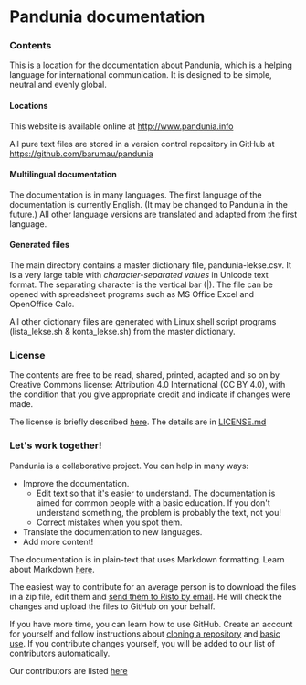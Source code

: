# Pandunia documentation

### Contents

This is a location for the documentation about Pandunia, which is a helping language for international communication. It is designed to be simple, neutral and evenly global.

#### Locations

This website is available online at http://www.pandunia.info

All pure text files are stored in a version control repository in GitHub at https://github.com/barumau/pandunia

#### Multilingual documentation

The documentation is in many languages. The first language of the documentation is currently English. (It may be changed to Pandunia in the future.) All other language versions are translated and adapted from the first language.

#### Generated files

The main directory contains a master dictionary file, pandunia-lekse.csv. It is a very large table with _character-separated values_ in Unicode text format. The separating character is the vertical bar (|). The file can be opened with spreadsheet programs such as MS Office Excel and OpenOffice Calc.

All other dictionary files are generated with Linux shell script programs (lista_lekse.sh & konta_lekse.sh) from the master dictionary.

### License

The contents are free to be read, shared, printed, adapted and so on by Creative Commons license: Attribution 4.0 International (CC BY 4.0), with the condition that you give appropriate credit and indicate if changes were made.

The license is briefly described [here](https://creativecommons.org/licenses/by/4.0/deed.en). The details are in [LICENSE.md](LICENSE.md)

### Let's work together!

Pandunia is a collaborative project. You can help in many ways:

- Improve the documentation.
   - Edit text so that it's easier to understand. The documentation is aimed for common people with a basic education. If you don't understand something, the problem is probably the text, not you!
   - Correct mistakes when you spot them.
- Translate the documentation to new languages.
- Add more content!

The documentation is in plain-text that uses Markdown formatting. Learn about Markdown [here](https://guides.github.com/features/mastering-markdown/).

The easiest way to contribute for an average person is to download the files in a zip file, edit them and [send them to Risto by email](mailto:risto@pandunia.info). He will check the changes and upload the files to GitHub on your behalf.

If you have more time, you can learn how to use GitHub. Create an account for yourself and follow instructions about [cloning a repository](https://guides.github.com/activities/forking/) and [basic use](https://guides.github.com/activities/hello-world/). If you contribute changes yourself, you will be added to our list of contributors automatically.

Our contributors are listed [here](https://github.com/barumau/pandunia/graphs/contributors)

